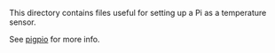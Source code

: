 This directory contains files useful for setting up a Pi as a temperature sensor.

See [pigpio](http://abyz.me.uk/rpi/pigpio) for more info.
